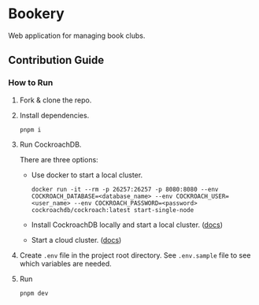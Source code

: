 # Bookery

Web application for managing book clubs.

## Contribution Guide

### How to Run

1. Fork & clone the repo.
1. Install dependencies.

   ```
   pnpm i
   ```

1. Run CockroachDB.

   There are three options:

   - Use docker to start a local cluster.

     ```
     docker run -it --rm -p 26257:26257 -p 8080:8080 --env COCKROACH_DATABASE=<database_name> --env COCKROACH_USER=<user_name> --env COCKROACH_PASSWORD=<password> cockroachdb/cockroach:latest start-single-node
     ```

   - Install CockroachDB locally and start a local cluster. ([docs](https://www.cockroachlabs.com/docs/stable/start-a-local-cluster.html))
   - Start a cloud cluster. ([docs](https://www.cockroachlabs.com/docs/cockroachcloud/quickstart))

1. Create `.env` file in the project root directory. See `.env.sample` file to see which variables are needed.

1. Run
   ```
   pnpm dev
   ```
